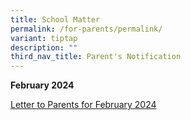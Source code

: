 ```yaml
---
title: School Matter
permalink: /for-parents/permalink/
variant: tiptap
description: ""
third_nav_title: Parent's Notification
---
```

<p></p>
<p><strong>February 2024</strong>
</p>
<p><a href="/files/School Matter/Feb_Letter_to_Parents_2024.pdf" rel="noopener noreferrer nofollow" target="_blank">Letter to Parents for February 2024</a>
</p>